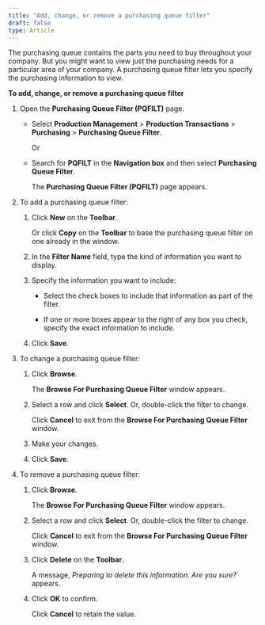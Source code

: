 ```yaml
---
title: "Add, change, or remove a purchasing queue filter"
draft: false
type: Article
---
```


The purchasing queue contains the parts you need to buy throughout your company. But you might want to view just the purchasing needs for a particular area of your company. A purchasing queue filter lets you specify the purchasing information to view.

**To add, change, or remove a purchasing queue filter**

1. Open the **Purchasing Queue Filter (PQFILT)** page.

    - Select **Production Management** > **Production Transactions** > **Purchasing** > **Purchasing Queue Filter**.

        Or

    - Search for **PQFILT** in the **Navigation box** and then select **Purchasing Queue Filter**.

      The **Purchasing Queue Filter (PQFILT)** page appears.

2. To add a purchasing queue filter:

    1. Click **New** on the **Toolbar**.

        Or click **Copy** on the **Toolbar** to base the purchasing queue filter on one already in the window.

    2. In the **Filter Name** field, type the kind of information you want to display.

    3. Specify the information you want to include:

         - Select the check boxes to include that information as part of the filter.

         - If one or more boxes appear to the right of any box you check, specify the exact information to include.

    4. Click **Save**.

3. To change a purchasing queue filter:

    1. Click **Browse**.

        The **Browse For Purchasing Queue Filter** window appears.

    2. Select a row and click **Select**. Or, double-click the filter to change.

        Click **Cancel** to exit from the **Browse For Purchasing Queue Filter** window.

    3. Make your changes.

    4. Click **Save**.

4. To remove a purchasing queue filter:

    1. Click **Browse**.

        The **Browse For Purchasing Queue Filter** window appears.

    2. Select a row and click **Select**. Or, double-click the filter to change.

        Click **Cancel** to exit from the **Browse For Purchasing Queue Filter** window.

    3. Click **Delete** on the **Toolbar**.

        A message, *Preparing to delete this information. Are you sure?* appears.

    4. Click **OK** to confirm.

        Click **Cancel** to retain the value.

​
